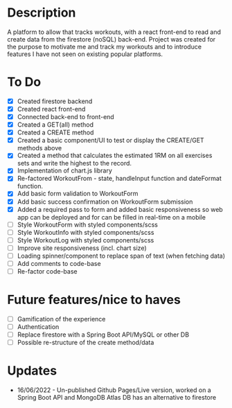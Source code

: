 # Description

A platform to allow that tracks workouts, with a react front-end to read and create data from the firestore (noSQL) back-end.
Project was created for the purpose to motivate me and track my workouts and to introduce features I have not seen on existing popular platforms.

# To Do
- [x] Created firestore backend
- [x] Created react front-end
- [x] Connected back-end to front-end
- [x] Created a GET(all) method
- [x] Created a CREATE method 
- [x] Created a basic component/UI to test or display the CREATE/GET methods above
- [x] Created a method that calculates the estimated 1RM on all exercises sets and write the highest to the record. 
- [x] Implementation of chart.js library
- [x] Re-factored WorkoutFrom - state, handleInput function and dateFormat function.
- [x] Add basic form validation to WorkoutForm
- [x] Add basic success confirmation on WorkoutForm submission
- [x] Added a required pass to form and added basic responsiveness so web app can be deployed and for can be filled in real-time on a mobile
- [ ] Style WorkoutForm with styled components/scss
- [ ] Style WorkoutInfo with styled components/scss
- [ ] Style WorkoutLog with styled components/scss
- [ ] Improve site responsiveness (incl. chart size)
- [ ] Loading spinner/component to replace span of text (when fetching data)
- [ ] Add comments to code-base 
- [ ] Re-factor code-base

# Future features/nice to haves
- [ ] Gamification of the experience
- [ ] Authentication
- [ ] Replace firestore with a Spring Boot API/MySQL or other DB
- [ ] Possible re-structure of the create method/data

# Updates
- 16/06/2022 - Un-published Github Pages/Live version, worked on a Spring Boot API and MongoDB Atlas DB has an alternative to firestore
